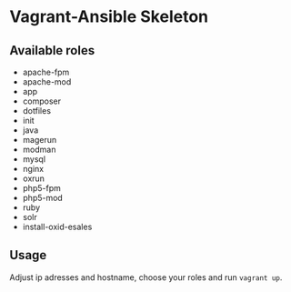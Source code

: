 # Vagrant-Ansible Skeleton

## Available roles

- apache-fpm
- apache-mod
- app
- composer
- dotfiles
- init
- java
- magerun
- modman
- mysql
- nginx
- oxrun
- php5-fpm
- php5-mod
- ruby
- solr
- install-oxid-esales

## Usage

Adjust ip adresses and hostname, choose your roles and run `vagrant up`.
